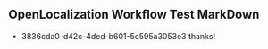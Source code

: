 ## OpenLocalization Workflow Test MarkDown
* 3836cda0-d42c-4ded-b601-5c595a3053e3 thanks!

<!--HONumber=Jul16_HO4-->


